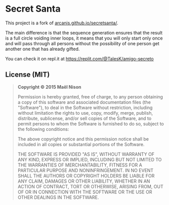 # Secret Santa

This project is a fork of [arcanis.github.io/secretsanta/](http://arcanis.github.io/secretsanta/).

The main difference is that the sequence generation ensures that the result is a full circle voiding inner loops, it means that you will only start only once and will pass through all persons without the possibility of one person get another one that has already gifted.

You can check it on repl.it at https://replit.com/@TalesK/amigo-secreto

## License (MIT)

> **Copyright © 2015 Maël Nison**
>
> Permission is hereby granted, free of charge, to any person obtaining a copy of this software and associated documentation files (the "Software"), to deal in the Software without restriction, including without limitation the rights to use, copy, modify, merge, publish, distribute, sublicense, and/or sell copies of the Software, and to permit persons to whom the Software is furnished to do so, subject to the following conditions:
>
> The above copyright notice and this permission notice shall be included in all copies or substantial portions of the Software.
>
> THE SOFTWARE IS PROVIDED "AS IS", WITHOUT WARRANTY OF ANY KIND, EXPRESS OR IMPLIED, INCLUDING BUT NOT LIMITED TO THE WARRANTIES OF MERCHANTABILITY, FITNESS FOR A PARTICULAR PURPOSE AND NONINFRINGEMENT. IN NO EVENT SHALL THE AUTHORS OR COPYRIGHT HOLDERS BE LIABLE FOR ANY CLAIM, DAMAGES OR OTHER LIABILITY, WHETHER IN AN ACTION OF CONTRACT, TORT OR OTHERWISE, ARISING FROM, OUT OF OR IN CONNECTION WITH THE SOFTWARE OR THE USE OR OTHER DEALINGS IN THE SOFTWARE.
